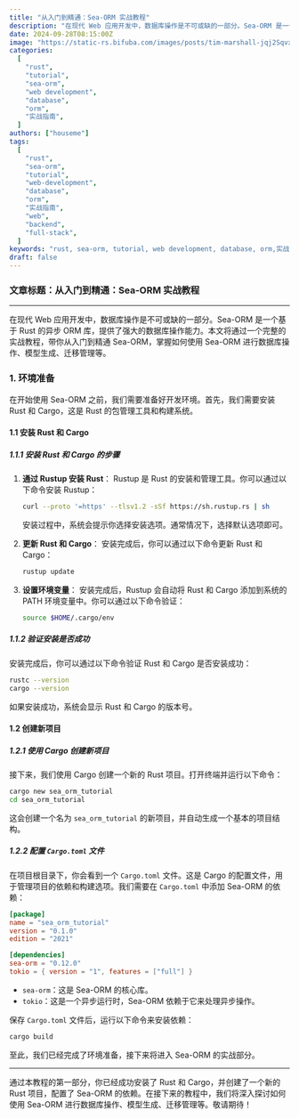 ```yaml
---
title: "从入门到精通：Sea-ORM 实战教程"
description: "在现代 Web 应用开发中，数据库操作是不可或缺的一部分。Sea-ORM 是一个基于 Rust 的异步 ORM 库，提供了强大的数据库操作能力。本文将通过一个完整的实战教程，带你从入门到精通 Sea-ORM，掌握如何使用 Sea-ORM 进行数据库操作、模型生成、迁移管理等。"
date: 2024-09-28T08:15:00Z
image: "https://static-rs.bifuba.com/images/posts/tim-marshall-jqj2SqvxMVY-unsplash.jpg"
categories:
  [
    "rust",
    "tutorial",
    "sea-orm",
    "web development",
    "database",
    "orm",
    "实战指南",
  ]
authors: ["houseme"]
tags:
  [
    "rust",
    "sea-orm",
    "tutorial",
    "web-development",
    "database",
    "orm",
    "实战指南",
    "web",
    "backend",
    "full-stack",
  ]
keywords: "rust, sea-orm, tutorial, web development, database, orm,实战指南,web,backend,full-stack"
draft: false
---
```


### 文章标题：从入门到精通：Sea-ORM 实战教程

---

在现代 Web 应用开发中，数据库操作是不可或缺的一部分。Sea-ORM 是一个基于 Rust 的异步 ORM 库，提供了强大的数据库操作能力。本文将通过一个完整的实战教程，带你从入门到精通 Sea-ORM，掌握如何使用 Sea-ORM 进行数据库操作、模型生成、迁移管理等。

### 1. 环境准备

在开始使用 Sea-ORM 之前，我们需要准备好开发环境。首先，我们需要安装 Rust 和 Cargo，这是 Rust 的包管理工具和构建系统。

#### 1.1 安装 Rust 和 Cargo

##### 1.1.1 安装 Rust 和 Cargo 的步骤

1. **通过 Rustup 安装 Rust**：
   Rustup 是 Rust 的安装和管理工具。你可以通过以下命令安装 Rustup：

   ```bash
   curl --proto '=https' --tlsv1.2 -sSf https://sh.rustup.rs | sh
   ```

   安装过程中，系统会提示你选择安装选项。通常情况下，选择默认选项即可。

2. **更新 Rust 和 Cargo**：
   安装完成后，你可以通过以下命令更新 Rust 和 Cargo：

   ```bash
   rustup update
   ```

3. **设置环境变量**：
   安装完成后，Rustup 会自动将 Rust 和 Cargo 添加到系统的 PATH 环境变量中。你可以通过以下命令验证：

   ```bash
   source $HOME/.cargo/env
   ```

##### 1.1.2 验证安装是否成功

安装完成后，你可以通过以下命令验证 Rust 和 Cargo 是否安装成功：

```bash
rustc --version
cargo --version
```

如果安装成功，系统会显示 Rust 和 Cargo 的版本号。

#### 1.2 创建新项目

##### 1.2.1 使用 Cargo 创建新项目

接下来，我们使用 Cargo 创建一个新的 Rust 项目。打开终端并运行以下命令：

```bash
cargo new sea_orm_tutorial
cd sea_orm_tutorial
```

这会创建一个名为 `sea_orm_tutorial` 的新项目，并自动生成一个基本的项目结构。

##### 1.2.2 配置 `Cargo.toml` 文件

在项目根目录下，你会看到一个 `Cargo.toml` 文件。这是 Cargo 的配置文件，用于管理项目的依赖和构建选项。我们需要在 `Cargo.toml` 中添加 Sea-ORM 的依赖：

```toml
[package]
name = "sea_orm_tutorial"
version = "0.1.0"
edition = "2021"

[dependencies]
sea-orm = "0.12.0"
tokio = { version = "1", features = ["full"] }
```

- `sea-orm`：这是 Sea-ORM 的核心库。
- `tokio`：这是一个异步运行时，Sea-ORM 依赖于它来处理异步操作。

保存 `Cargo.toml` 文件后，运行以下命令来安装依赖：

```bash
cargo build
```

至此，我们已经完成了环境准备，接下来将进入 Sea-ORM 的实战部分。

---

通过本教程的第一部分，你已经成功安装了 Rust 和 Cargo，并创建了一个新的 Rust 项目，配置了 Sea-ORM 的依赖。在接下来的教程中，我们将深入探讨如何使用 Sea-ORM 进行数据库操作、模型生成、迁移管理等。敬请期待！
